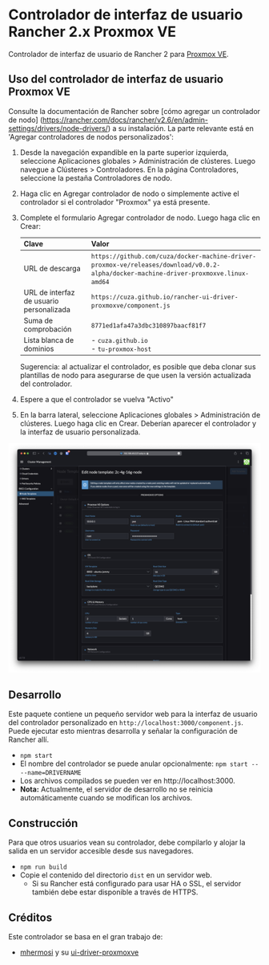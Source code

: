 # Controlador de interfaz de usuario Rancher 2.x Proxmox VE

Controlador de interfaz de usuario de Rancher 2 para [Proxmox VE](https://www.proxmox.com/en/proxmox-ve).

## Uso del controlador de interfaz de usuario Proxmox VE

Consulte la documentación de Rancher sobre [cómo agregar un controlador de nodo] (https://rancher.com/docs/rancher/v2.6/en/admin-settings/drivers/node-drivers/) a su instalación. La parte relevante está en 'Agregar controladores de nodos personalizados':

1. Desde la navegación expandible en la parte superior izquierda, seleccione Aplicaciones globales > Administración de clústeres. Luego navegue a Clústeres > Controladores. En la página Controladores, seleccione la pestaña Controladores de nodo.
1. Haga clic en Agregar controlador de nodo o simplemente active el controlador si el controlador "Proxmox" ya está presente.
1. Complete el formulario Agregar controlador de nodo. Luego haga clic en Crear:

   | Clave | Valor |
   | ----------------- | ----- |
   | URL de descarga | `https://github.com/cuza/docker-machine-driver-proxmox-ve/releases/download/v0.0.2-alpha/docker-machine-driver-proxmoxve.linux-amd64` |
   | URL de interfaz de usuario personalizada | `https://cuza.github.io/rancher-ui-driver-proxmoxve/component.js` |
   | Suma de comprobación | `8771ed1afa47a3dbc310897baacf81f7` |
   | Lista blanca de dominios | - `cuza.github.io`<br />- `tu-proxmox-host` |

   Sugerencia: al actualizar el controlador, es posible que deba clonar sus plantillas de nodo para asegurarse de que usen la versión actualizada del controlador.

1. Espere a que el controlador se vuelva "Activo"
1. En la barra lateral, seleccione Aplicaciones globales > Administración de clústeres. Luego haga clic en Crear. Deberían aparecer el controlador y la interfaz de usuario personalizada.

![Pantalla de configuración](docs/configuration-screen.png)

## Desarrollo

Este paquete contiene un pequeño servidor web para la interfaz de usuario del controlador personalizado en `http://localhost:3000/component.js`. Puede ejecutar esto mientras desarrolla y señalar la configuración de Rancher allí.
* `npm start`
* El nombre del controlador se puede anular opcionalmente: `npm start -- --name=DRIVERNAME`
* Los archivos compilados se pueden ver en http://localhost:3000.
* **Nota:** Actualmente, el servidor de desarrollo no se reinicia automáticamente cuando se modifican los archivos.

## Construcción

Para que otros usuarios vean su controlador, debe compilarlo y alojar la salida en un servidor accesible desde sus navegadores.

* `npm run build`
* Copie el contenido del directorio `dist` en un servidor web.
  * Si su Rancher está configurado para usar HA o SSL, el servidor también debe estar disponible a través de HTTPS.

## Créditos
Este controlador se basa en el gran trabajo de:
* [mhermosi](https://github.com/mhermosi) y su [ui-driver-proxmoxve](https://github.com/mhermosi/ui-driver-proxmoxve)
